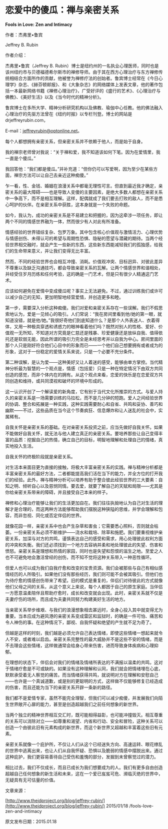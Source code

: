 # 恋爱中的傻瓜：禅与亲密关系

**Fools in Love: Zen and Intimacy**

作者：杰弗里•鲁宾

Jeffrey B. Rubin

作者介绍：

杰弗里•鲁宾（Jeffrey B. Rubin）博士是纽约州的一名执业心理医师，同时也是该州纽约市与贝德福德希尔斯市的禅修导师。由于其在西方心理治疗与东方禅修传统相结合方面所作的贡献，他被誉为禅修疗法的创始者。鲁宾博士经常在《今日心理学》杂志、《赫芬顿邮报》、和《大象杂志》的网络媒体上发表文章，他的著作包括一本最新网络书籍《禅修心理治疗》，广受好评的《盛行的艺术》、《心理治疗与佛教》、《美好生活》以及《当今时代的精神分析》。

鲁宾博士在多所大学、精神分析研究机构以及佛教、瑜伽中心任教。他的佛法融入心理治疗的先驱方法曾在《纽约时报》以专栏刊登。博士的网站是drjeffreyrubin.com，

E-mail：jeffreyrubin@optonline.net。

每个人都想拥有亲密关系，但亲密关系并不依赖于他人，而是始于自身。

我的禅宗老师曾对我说：“关于禅和爱，我不知道该如何下笔。因为在爱情里，我一直是个傻瓜。”

我回答他：“我们都是傻瓜。”并补充道：“但你仍可以写爱啊，因为至少在某些方面，禅宗方法可以让自己去亲近这种痴傻。”

乍一看，性、金钱、婚姻在浪漫关系中都毫无理性可言。但直到最近我才确定，亲密关系的最大障碍——也是导致人变傻的主要因素，是绝大多数人都想在亲密关系中一争高下，而不是相互理解。这样，配偶就成了我们要去打败的敌人，而不是悉心呵护的伙伴。在亲密关系中获胜，这本身就是一个失败的命题。

如今，我认为，成功的亲密关系是不易建立和把握的，因为这牵涉一项任务，即让两个不同的情感世界融为一体，然而很少有人对此有所准备。

情感经验的世界错综复杂、包罗万象。其中包含核心价值观与激情活力、心理优势与情感创伤、未得认可的希望与周期性恐惧、隐秘的愿望与潜藏的期待。当两个经验世界相交融时，就会产生一些新的东西，这些新东西能减轻我们的孤独感，给我们的生命带来意义，并让我们变得无比丰富。

然而，不同的经验世界也会相互冲撞、消耗。价值观冲突、目标迥异、对彼此差异不尊重以及缺乏沟通技巧，都会导致亲密关系的瓦解。让两个情感世界和谐相处，并经受住岁月历练和任何考验，这的确是一门艺术，但是只有很少人精通这门艺术。

应该如何避免在爱情中变成傻瓜呢？事实上无法避免。不过，通过训练我们或许可以减少自己的无知，更加明智地经营爱情，并创造更多和睦。

第一步，需要深入分析这种痴傻。我们对爱和亲密关系存在一些误解。我们不假思索地认为，爱是一见倾心的吸引。人们常说：“我在房间里看到他/她的第一眼，就知道没错，就是他/她。”我很好奇他们到底知道什么？是那个人外表迷人、衣着得体，又用一种极具穿透和诱惑力的眼神看着他们吗？既然对别人的性格、爱好、价值观一无所知，不知道对方究竟是仁慈还是残暴、珍爱健康还是放纵自我、值得依托还是软弱无能，因此所谓的吸引力完全是未经思考并以自我为中心。房间里面的那个人只是刚好符合他们心目中的形象而已——一个他们自己想要拥有或者成为的形象，这对于一份稳定的爱情关系来说，只是一个必要不充分条件。

第二种误解，是认为爱——这种美好又让人着迷的感受，能够由单方掌控。当代精神分析最为智慧的一个观点是，情感（包括爱）只是一种在特定情况下由双方共同创造的感觉，而非个体内在的拥有。从这个观点来看，恋爱的快乐是在恋爱双方共同创造和维持，或共同漠视和破坏的环境中形成的。

这一认识开创了一个解读爱的新角度，它有别于当代文化所推崇的方式。与爱人持久的亲密关系是一场需要训练的马拉松，而不是几分钟的短跑。爱人之间经验世界的协调、整合和拓展是一种实践，这种实践需要耐心和自省、共鸣和妥协、善巧和幽默——不过，这些品质在当今这个节奏疯狂、信息爆炸和让人迷乱的社会中，实属稀有。

自我关怀是亲密关系的基础。在对亲密关系投资之前，应当先做好自我关怀。如果不能做好自我关怀，就无法与他人建立真正的亲密关系。要培养那些让自己变得丰富的品质：挖掘自己的热情，确立自己的目标，明智地理解和处理自己的情绪，真实地投入生活。

自我关怀的终极阶段就是亲密关系。

对生活本来面目更为直接的接触，将极大丰富亲密关系的实践。禅与精神分析都是丰富亲密关系的最好方法，二者都能提高我们活在当下的能力，并全方位的打开我们的经验。此外，禅与精神分析可以培养有助于整合彼此经验世界的三大要素：自知之明、倾听自心以及慈悯同情。要去爱，就要了解自己的天赋和局限——尤其是你给亲密关系带来的障碍，并且接受自己本来的样子。

禅修和心理治疗能够让我们的生活更加自在。我们往往执拗地认为自己对生活的理解才是合理的，而这两种方法能够帮助我们摆脱这种狭隘的思维，并学会理解和包容，而非忽视、同化或否定伴侣的世界。

就像花园一样，亲密关系中也会产生杂草和害虫；它需要悉心照料，否则就会枯萎。一份亲密关系必须不断维护——浇水和栽培、除草和施肥。我们要重视维护亲密关系，加深与对方的共鸣，谨慎表达自己的感受和需求，用心处理彼此权利方面的冲突和失衡。我们还必须找到一个地方去容纳并柔和地处理彼此的失望、伤害和愤怒。亲密关系是理想和热情的家园，同时也是失望和怨恨的滋生之地。至爱之人也不可避免地会激活曾经的创伤，而不知不觉将这种关系带入一种恶性循环。

但爱人也可以成为我们自我疗愈和改变的宝贵资源。我们会被那些与自己有相似感情经历的人所吸引。如果他们没有那些经历，我们则可能不会被其吸引。但他们也为待疗愈的情感创伤带来了希望。旧的模式是重复的，伴侣们对待彼此的方式就像他们父母之间的关系，从这个意义上来说，每个人都困于自己的原生家庭。当伴侣一方愿意温柔陪伴且帮助疗愈时，成长和改变就会出现。此时，亲密关系就不仅是夫妻疗伤的场所，而且成为夫妻共同努力构建美好生活的地方。

当亲密关系举步维艰、与我们的浪漫想象相去甚远时，全身心投入其中就变得尤为重要。当本应成为避风港的亲密关系变成雷区和监狱时，的确是一件可怕、痛苦和令人神伤的事。在这种情况下，鄙视、自我怀疑和绝望的产生就不足为奇了。

但越是这样的时刻，我们越是必须允许自己表达情绪，即使这些情绪一想起来就令人不安，或者难以启齿。亲密关系完整性的最大威胁并不是这些不安的情绪，而是不去理会这些情绪，这样做通常会给身心带来伤害，进而导致身体疾病和心理抑郁。

在理想的状态下，伴侣会对我们的情绪及情绪所表达的不满报以温柔的共鸣，这对于情绪疗愈是不可或缺的。如果没有这种理解和认同，我们就会把情绪埋在心底，默默承受着无人察觉的痛苦。而当情绪获得共鸣，就说明对方在理解和安慰自己——也许是一个真诚道歉，或是别的更聪明的方式，这样做不仅能够修复已经造成的伤害，而且还能为当下的亲密关系开辟一条新的路径。

我们都不是爱情专家，虽然不能完全理智，但我们可以减少痴傻，并发展我们向陌生世界敞开心扉的能力，甚至是创造超越我们之前任何想象的新世界。

当两个独立的精神世界相互交汇时，既可能相得益彰，也可能冲撞毁灭。相互尊重的关系可以消除对立——如尊重和渴望、内省和行动、安全和冒险，这种关系可以创造一个由彼此旧有元素构成的新世界，而这个新世界又超越和丰富着这些旧有元素。

亲密关系就像一个庇护所，不仅让人们从这个已经迷失方向、高速运转、眼花缭乱的世界中逃离出来，也让人们从自我怀疑、恐惧以及脆弱的情感中摆脱出来。通过这种庇护，我们更容易善待自己受伤和羞愧的部分，发掘到未曾察觉过的潜力。

相比过去，我们不仅成长，而且已成长为我们想要成为的人。我们有更多自由创造超越自己任何想象的新生活和未来，这在一个爱已岌岌可危、濒临灭绝的世界中，无疑具有无可估量的价值。

文章来源：

[http://www.theidproject.org/blog/jeffrey-rubin/](http://www.theidproject.org/blog/jeffrey-rubin/) 2015/01/18 /fools-love-zen-and-intimacy

原文发布日期：2015.01.18

